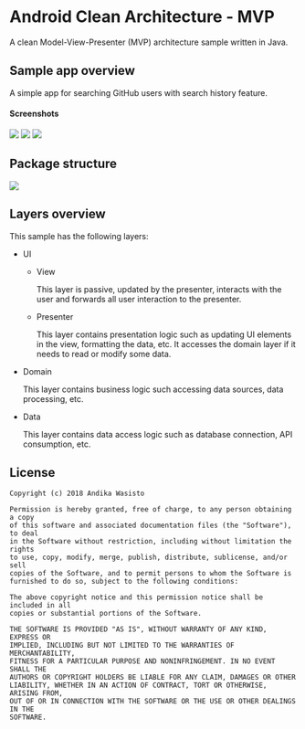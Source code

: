 Android Clean Architecture - MVP
================================

A clean Model-View-Presenter (MVP) architecture sample written in Java.

Sample app overview
-------------------

A simple app for searching GitHub users with search history feature.

#### Screenshots

![](https://i.imgur.com/GJXpIJx.png)
![](https://i.imgur.com/H7LWeV6.png)
![](https://i.imgur.com/N7LIolu.png)

Package structure
-----------------

![](https://i.imgur.com/b7MqVSQ.png)

Layers overview
---------------

This sample has the following layers:

- UI

  - View

    This layer is passive, updated by the presenter, interacts with the user and forwards all user interaction to the
    presenter.

  - Presenter

    This layer contains presentation logic such as updating UI elements in the view, formatting the data, etc.
    It accesses the domain layer if it needs to read or modify some data.

- Domain

  This layer contains business logic such accessing data sources, data processing, etc.

- Data

  This layer contains data access logic such as database connection, API consumption, etc.

License
-------

    Copyright (c) 2018 Andika Wasisto

    Permission is hereby granted, free of charge, to any person obtaining a copy
    of this software and associated documentation files (the "Software"), to deal
    in the Software without restriction, including without limitation the rights
    to use, copy, modify, merge, publish, distribute, sublicense, and/or sell
    copies of the Software, and to permit persons to whom the Software is
    furnished to do so, subject to the following conditions:

    The above copyright notice and this permission notice shall be included in all
    copies or substantial portions of the Software.

    THE SOFTWARE IS PROVIDED "AS IS", WITHOUT WARRANTY OF ANY KIND, EXPRESS OR
    IMPLIED, INCLUDING BUT NOT LIMITED TO THE WARRANTIES OF MERCHANTABILITY,
    FITNESS FOR A PARTICULAR PURPOSE AND NONINFRINGEMENT. IN NO EVENT SHALL THE
    AUTHORS OR COPYRIGHT HOLDERS BE LIABLE FOR ANY CLAIM, DAMAGES OR OTHER
    LIABILITY, WHETHER IN AN ACTION OF CONTRACT, TORT OR OTHERWISE, ARISING FROM,
    OUT OF OR IN CONNECTION WITH THE SOFTWARE OR THE USE OR OTHER DEALINGS IN THE
    SOFTWARE.